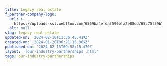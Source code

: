 ```yaml
---
title: Legacy real estate
f_partner-company-logo:
  url: >-
    https://uploads-ssl.webflow.com/6569ba4efdaf590bfa2e88dd/65c75f59b710ac4f20815535_Untitled%20design%20(34).png
  alt: null
slug: legacy-real-estate
updated-on: '2024-02-10T11:36:45.419Z'
created-on: '2024-01-20T06:21:15.905Z'
published-on: '2024-02-13T09:58:15.070Z'
layout: '[our-industry-partnerships].html'
tags: our-industry-partnerships
---
```



